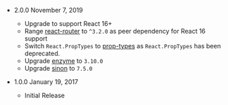 * 2.0.0 November 7, 2019
  - Upgrade to support React 16+
  - Range [react-router](https://github.com/ReactTraining/react-router) to `^3.2.0` as peer dependency for React 16 support
  - Switch `React.PropTypes` to [prop-types](https://github.com/facebook/prop-types) as `React.PropTypes` has been deprecated.
  - Upgrade [enzyme](https://github.com/airbnb/enzyme) to `3.10.0`
  - Upgrade [sinon](https://github.com/sinonjs/sinon) to `7.5.0`

* 1.0.0 January 19, 2017
  - Initial Release
